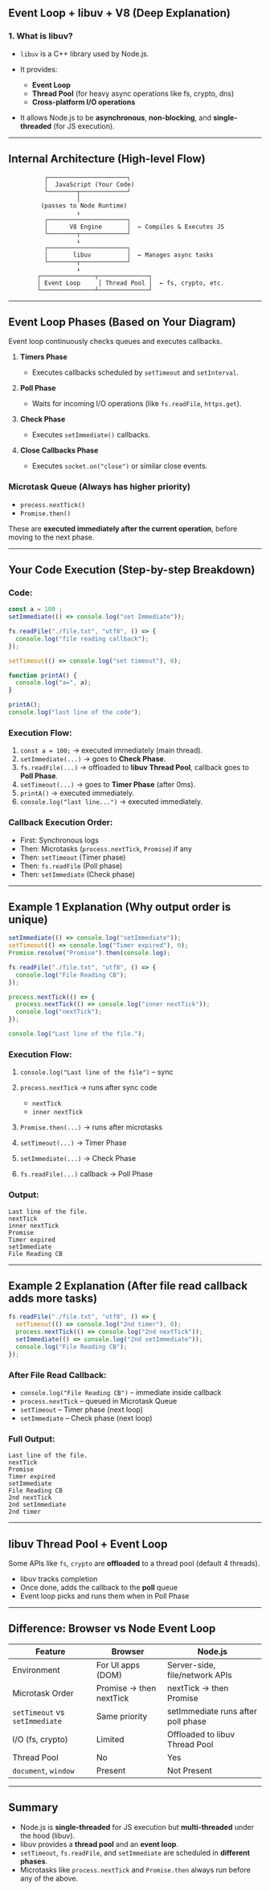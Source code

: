 

##  Event Loop + libuv + V8 (Deep Explanation)

### 1. What is libuv?

* `libuv` is a C++ library used by Node.js.
* It provides:

  * **Event Loop**
  * **Thread Pool** (for heavy async operations like fs, crypto, dns)
  * **Cross-platform I/O operations**
* It allows Node.js to be **asynchronous**, **non-blocking**, and **single-threaded** (for JS execution).

---

##  Internal Architecture (High-level Flow)

```
          ┌──────────────────────┐
          │  JavaScript (Your Code)
          └────────┬─────────────┘
                   │
         (passes to Node Runtime)
                   ↓
          ┌──────────────────────┐
          │      V8 Engine       │  ← Compiles & Executes JS
          └────────┬─────────────┘
                   ↓
          ┌──────────────────────┐
          │       libuv          │  ← Manages async tasks
          └────────┬─────────────┘
                   ↓
        ┌───────────────┬──────────────┐
        │ Event Loop     │ Thread Pool │  ← fs, crypto, etc.
        └───────────────┴──────────────┘
```

---

##  Event Loop Phases (Based on Your Diagram)

Event loop continuously checks queues and executes callbacks.

1. **Timers Phase**

   * Executes callbacks scheduled by `setTimeout` and `setInterval`.

2. **Poll Phase**

   * Waits for incoming I/O operations (like `fs.readFile`, `https.get`).

3. **Check Phase**

   * Executes `setImmediate()` callbacks.

4. **Close Callbacks Phase**

   * Executes `socket.on("close")` or similar close events.

### Microtask Queue (Always has higher priority)

* `process.nextTick()`
* `Promise.then()`

These are **executed immediately after the current operation**, before moving to the next phase.

---

##  Your Code Execution (Step-by-step Breakdown)

### Code:

```js
const a = 100 ;
setImmediate(() => console.log("set Immediate"));

fs.readFile("./file.txt", "utf8", () => {
  console.log("file reading callback");
});

setTimeout(() => console.log("set timeout"), 0);

function printA() {
  console.log("a=", a);
}

printA();
console.log("last line of the code");
```

### Execution Flow:

1. `const a = 100;` → executed immediately (main thread).
2. `setImmediate(...)` → goes to **Check Phase**.
3. `fs.readFile(...)` → offloaded to **libuv Thread Pool**, callback goes to **Poll Phase**.
4. `setTimeout(...)` → goes to **Timer Phase** (after 0ms).
5. `printA()` → executed immediately.
6. `console.log("last line...")` → executed immediately.

### Callback Execution Order:

* First: Synchronous logs
* Then: Microtasks (`process.nextTick`, `Promise`) if any
* Then: `setTimeout` (Timer phase)
* Then: `fs.readFile` (Poll phase)
* Then: `setImmediate` (Check phase)

---

##  Example 1 Explanation (Why output order is unique)

```js
setImmediate(() => console.log("setImmediate"));
setTimeout(() => console.log("Timer expired"), 0);
Promise.resolve("Promise").then(console.log);

fs.readFile("./file.txt", "utf8", () => {
  console.log("File Reading CB");
});

process.nextTick(() => {
  process.nextTick(() => console.log("inner nextTick"));
  console.log("nextTick");
});

console.log("Last line of the file.");
```

### Execution Flow:

1. `console.log("Last line of the file")` – sync
2. `process.nextTick` → runs after sync code

   * `nextTick`
   * `inner nextTick`
3. `Promise.then(...)` → runs after microtasks
4. `setTimeout(...)` → Timer Phase
5. `setImmediate(...)` → Check Phase
6. `fs.readFile(...)` callback → Poll Phase

### Output:

```
Last line of the file.
nextTick
inner nextTick
Promise
Timer expired
setImmediate
File Reading CB
```

---

##  Example 2 Explanation (After file read callback adds more tasks)

```js
fs.readFile("./file.txt", "utf8", () => {
  setTimeout(() => console.log("2nd timer"), 0);
  process.nextTick(() => console.log("2nd nextTick"));
  setImmediate(() => console.log("2nd setImmediate"));
  console.log("File Reading CB");
});
```

### After File Read Callback:

* `console.log("File Reading CB")` – immediate inside callback
* `process.nextTick` – queued in Microtask Queue
* `setTimeout` – Timer phase (next loop)
* `setImmediate` – Check phase (next loop)

### Full Output:

```
Last line of the file.
nextTick
Promise
Timer expired
setImmediate
File Reading CB
2nd nextTick
2nd setImmediate
2nd timer
```

---

##  libuv Thread Pool + Event Loop

Some APIs like `fs`, `crypto` are **offloaded** to a thread pool (default 4 threads).

* libuv tracks completion
* Once done, adds the callback to the **poll** queue
* Event loop picks and runs them when in Poll Phase

---

##  Difference: Browser vs Node Event Loop

| Feature                        | Browser                 | Node.js                            |
| ------------------------------ | ----------------------- | ---------------------------------- |
| Environment                    | For UI apps (DOM)       | Server-side, file/network APIs     |
| Microtask Order                | Promise → then nextTick | nextTick → then Promise            |
| `setTimeout` vs `setImmediate` | Same priority           | setImmediate runs after poll phase |
| I/O (fs, crypto)               | Limited                 | Offloaded to libuv Thread Pool     |
| Thread Pool                    | No                      | Yes                                |
| `document`, `window`           | Present                 | Not Present                        |

---

## Summary

* Node.js is **single-threaded** for JS execution but **multi-threaded** under the hood (libuv).
* libuv provides a **thread pool** and an **event loop**.
* `setTimeout`, `fs.readFile`, and `setImmediate` are scheduled in **different phases**.
* Microtasks like `process.nextTick` and `Promise.then` always run before any of the above.

